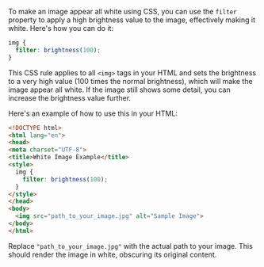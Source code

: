 To make an image appear all white using CSS, you can use the `filter` property to apply a high brightness value to the image, effectively making it white. Here's how you can do it:

```css
img {
  filter: brightness(100);
}
```

This CSS rule applies to all `<img>` tags in your HTML and sets the brightness to a very high value (100 times the normal brightness), which will make the image appear all white. If the image still shows some detail, you can increase the brightness value further.

Here's an example of how to use this in your HTML:

```html
<!DOCTYPE html>
<html lang="en">
<head>
<meta charset="UTF-8">
<title>White Image Example</title>
<style>
  img {
    filter: brightness(100);
  }
</style>
</head>
<body>
  <img src="path_to_your_image.jpg" alt="Sample Image">
</body>
</html>
```

Replace `"path_to_your_image.jpg"` with the actual path to your image. This should render the image in white, obscuring its original content.